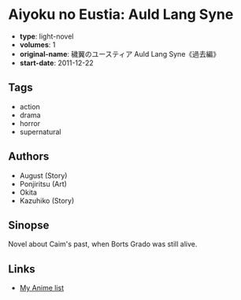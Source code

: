 # Aiyoku no Eustia: Auld Lang Syne

-   **type**: light-novel
-   **volumes**: 1
-   **original-name**: 穢翼のユースティア Auld Lang Syne《過去編》
-   **start-date**: 2011-12-22

## Tags

-   action
-   drama
-   horror
-   supernatural

## Authors

-   August (Story)
-   Ponjiritsu (Art)
-   Okita
-   Kazuhiko (Story)

## Sinopse

Novel about Caim's past, when Borts Grado was still alive.

## Links

-   [My Anime list](https://myanimelist.net/manga/85007/Aiyoku_no_Eustia__Auld_Lang_Syne)
